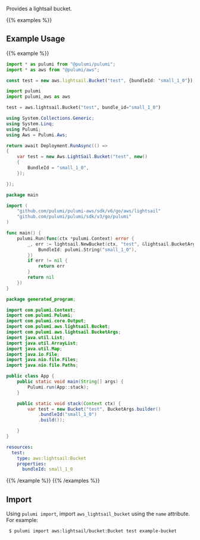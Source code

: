 Provides a lightsail bucket.

{{% examples %}}
## Example Usage
{{% example %}}

```typescript
import * as pulumi from "@pulumi/pulumi";
import * as aws from "@pulumi/aws";

const test = new aws.lightsail.Bucket("test", {bundleId: "small_1_0"});
```
```python
import pulumi
import pulumi_aws as aws

test = aws.lightsail.Bucket("test", bundle_id="small_1_0")
```
```csharp
using System.Collections.Generic;
using System.Linq;
using Pulumi;
using Aws = Pulumi.Aws;

return await Deployment.RunAsync(() => 
{
    var test = new Aws.LightSail.Bucket("test", new()
    {
        BundleId = "small_1_0",
    });

});
```
```go
package main

import (
	"github.com/pulumi/pulumi-aws/sdk/v6/go/aws/lightsail"
	"github.com/pulumi/pulumi/sdk/v3/go/pulumi"
)

func main() {
	pulumi.Run(func(ctx *pulumi.Context) error {
		_, err := lightsail.NewBucket(ctx, "test", &lightsail.BucketArgs{
			BundleId: pulumi.String("small_1_0"),
		})
		if err != nil {
			return err
		}
		return nil
	})
}
```
```java
package generated_program;

import com.pulumi.Context;
import com.pulumi.Pulumi;
import com.pulumi.core.Output;
import com.pulumi.aws.lightsail.Bucket;
import com.pulumi.aws.lightsail.BucketArgs;
import java.util.List;
import java.util.ArrayList;
import java.util.Map;
import java.io.File;
import java.nio.file.Files;
import java.nio.file.Paths;

public class App {
    public static void main(String[] args) {
        Pulumi.run(App::stack);
    }

    public static void stack(Context ctx) {
        var test = new Bucket("test", BucketArgs.builder()        
            .bundleId("small_1_0")
            .build());

    }
}
```
```yaml
resources:
  test:
    type: aws:lightsail:Bucket
    properties:
      bundleId: small_1_0
```
{{% /example %}}
{{% /examples %}}

## Import

Using `pulumi import`, import `aws_lightsail_bucket` using the `name` attribute. For example:

```sh
 $ pulumi import aws:lightsail/bucket:Bucket test example-bucket
```
 